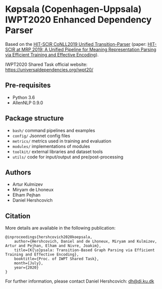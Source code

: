 # Køpsala (Copenhagen-Uppsala) IWPT2020 Enhanced Dependency Parser

Based on the [HIT-SCIR CoNLL2019 Unified Transition-Parser](https://github.com/DreamerDeo/HIT-SCIR-CoNLL2019)
(paper: [HIT-SCIR at MRP 2019: A Unified Pipeline for Meaning Representation Parsing via Efficient Training and Effective Encoding](https://www.aclweb.org/anthology/K19-2007.pdf)).

IWPT2020 Shared Task official website: <https://universaldependencies.org/iwpt20/>

## Pre-requisites

- Python 3.6
- AllenNLP 0.9.0

## Package structure

* `bash/` command pipelines and examples
* `config/` Jsonnet config files
* `metrics/` metrics used in training and evaluation
* `modules/` implementations of modules
* `toolkit/` external libraries and dataset tools
* `utils/` code for input/output and pre/post-processing

## Authors

- Artur Kulmizev
- Miryam de Lhoneux
- Elham Pejhan
- Daniel Hershcovich

## Citation

More details are available in the following publication:

    @inproceedings{hershcovich2020koepsala,
        author={Hershcovich, Daniel and de Lhoneux, Miryam and Kulmizev, Artur and Pejhan, Elham and Nivre, Joakim},
        title={K{\o}psala: Transition-Based Graph Parsing via Efficient Training and Effective Encoding},
        booktitle={Proc. of IWPT Shared Task},
        month={July},
        year={2020}
    }

For further information, please contact Daniel Hershcovich: <dh@di.ku.dk>
